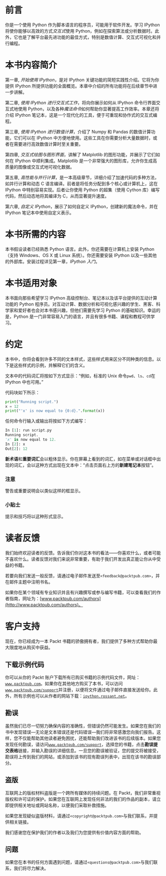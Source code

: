 # 前言

你是一个使用 Python 作为脚本语言的程序员，可能用于软件开发。学习 IPython 将使你能够以高效的方式*交互式*使用 Python，例如在探索算法或分析数据时。此外，它也是了解平台最先进功能的最佳方式，特别是数值计算、交互式可视化和并行编程。

# 本书内容简介

第一章, *开始使用 IPython*，是对 IPython 关键功能的简短实践性介绍。它将为你提供 IPython 所提供功能的全面概览。本章中介绍的所有功能将在后续章节中进一步讲解。

第二章, *使用 IPython 进行交互式工作*，将向你展示如何从 IPython 命令行界面交互式地使用 Python，以及各种*魔法命令*如何帮助你显著提高工作效率。本章还将介绍 IPython 笔记本，这是一个现代化的工具，便于可重现和协作式的交互式编程。

第三章, *使用 IPython 进行数值计算*，介绍了 Numpy 和 Pandas 的数值计算功能，它们可以在 IPython 中方便地使用。这些工具在你需要分析大量数据时，或者在需要进行高效数值计算时至关重要。

第四章, *交互式绘图与图形界面*，讲解了 Matplotlib 的图形功能，并展示了它们如何在 IPython 中顺利集成。Matplotlib 是一个非常强大的图形库，允许你生成高质量的图像或交互式地可视化数据。

第五章, *高性能与并行计算*，是一本高级章节，详细介绍了加速代码的多种方法，如并行计算和动态 C 语言编译。前者是将任务分配到多个核心或计算机上，这在 IPython 中特别容易实现。后者让你使用 Python 的超集（使用 Cython 库）编写代码，然后动态地将其编译为 C，从而显著提升速度。

第六章, *自定义 IPython*，展示了如何自定义 IPython，创建新的魔法命令，并在 IPython 笔记本中使用自定义表示。

# 本书所需的内容

本书假设读者已经熟悉 Python 语言。此外，你还需要在计算机上安装 Python（支持 Windows、OS X 或 Linux 系统）。你还需要安装 IPython 以及一些其他的外部库。安装过程详见第一章，*IPython 入门*。

# 本书适用对象

本书面向那些希望学习 IPython 高级控制台、笔记本以及该平台提供的互动计算功能的 Python 程序员。对互动计算、数据分析和可视化感兴趣的学生、黑客、科学家和爱好者也会对本书感兴趣，但他们需要先学习 Python 的基础知识。幸运的是，Python 是一门非常容易入门的语言，并且有很多书籍、课程和教程可供学习。

# 约定

本书中，你将会看到许多不同的文本样式，这些样式用来区分不同种类的信息。以下是这些样式的示例，并解释它们的含义。

文本中的代码词汇将按如下方式显示：“例如，标准的 Unix 命令`pwd`、`ls`、`cd`在 IPython 中也可用。”

代码块如下所示：

```py
print("Running script.")
x = 12
print("'x' is now equal to {0:d}.".format(x))
```

任何命令行输入或输出将按如下方式编写：

```py
In [1]: run script.py
Running script.
'x' is now equal to 12.
In [2]: x
Out[2]: 12

```

**新术语**和**重要词汇**会以粗体显示。你在屏幕上看到的词汇，如在菜单或对话框中出现的词汇，会以这种方式出现在文本中：“点击页面右上方的**新建笔记本**按钮”。

### 注意

警告或重要说明会以类似这样的框显示。

### 小贴士

提示和技巧将以这种形式显示。

# 读者反馈

我们始终欢迎读者的反馈。告诉我们你对这本书的看法——你喜欢什么，或者可能不喜欢什么。读者反馈对我们来说非常重要，有助于我们开发出真正能让你从中受益的书籍。

若要向我们发送一般反馈，请通过电子邮件发送至`<feedback@packtpub.com>`，并在邮件主题中注明书名。

如果你在某个领域有专业知识并且有兴趣撰写或参与编写书籍，可以查看我们的作者指南，网址为：[www.packtpub.com/authors](http://www.packtpub.com/authors)。

# 客户支持

现在，你已经成为一本 Packt 书籍的骄傲拥有者，我们提供了多种方式帮助你最大限度地从购买中获益。

## 下载示例代码

你可以从你的 Packt 账户下载所有已购买书籍的示例代码文件，网址：[`www.packtpub.com`](http://www.packtpub.com)。如果你在其他地方购买了本书，可以访问[`www.packtpub.com/support`](http://www.packtpub.com/support)并注册，以便将文件通过电子邮件直接发送给你。此外，所有示例也可以从作者的网站下载：[`ipython.rossant.net`](http://ipython.rossant.net)。

## 勘误

虽然我们已尽一切努力确保内容的准确性，但错误仍然可能发生。如果您在我们的书中发现错误—无论是文本错误还是代码错误—我们将非常感激您向我们报告。这样，您不仅能帮助其他读者避免困扰，还能帮助我们改进该书的后续版本。如果您发现任何勘误，请访问[`www.packtpub.com/support`](http://www.packtpub.com/support)，选择您的书籍，点击**勘误提交表格**链接，并输入勘误的详细信息。一旦您的勘误被验证，您的提交将被接受，勘误将上传到我们的网站，或添加到该书的现有勘误列表中，出现在该书的勘误部分。

## 盗版

互联网上的版权材料盗版是一个跨所有媒体的持续问题。在 Packt，我们非常重视版权和许可证的保护。如果您在互联网上发现任何非法的我们的作品的副本，请立即提供相关地址或网站名称，以便我们采取补救措施。

如果您发现疑似盗版材料，请通过`<copyright@packtpub.com>`与我们联系，并提供相关链接。

我们感谢您在保护我们的作者以及我们为您提供有价值内容方面的帮助。

## 问题

如果您在本书的任何方面遇到问题，请通过`<questions@packtpub.com>`与我们联系，我们将尽力解决。
